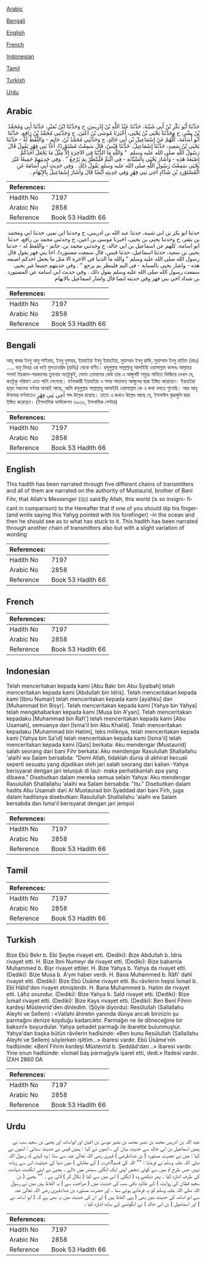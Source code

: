 [Arabic](#arabic)

[Bengali](#bengali)

[English](#english)

[French](#french)

[Indonesian](#indonesian)

[Tamil](#tamil)

[Turkish](#turkish)

[Urdu](#urdu)

## Arabic


<div dir="rtl" lang="ar" style={{fontSize:'larger',backgroundColor:'#f8f9fa',padding:20}}>
حَدَّثَنَا أَبُو بَكْرِ بْنُ أَبِي شَيْبَةَ، حَدَّثَنَا عَبْدُ اللَّهِ بْنُ إِدْرِيسَ، ح وَحَدَّثَنَا ابْنُ نُمَيْرٍ، حَدَّثَنَا أَبِي وَمُحَمَّدُ بْنُ بِشْرٍ، ح وَحَدَّثَنَا يَحْيَى بْنُ يَحْيَى، أَخْبَرَنَا مُوسَى بْنُ أَعْيَنَ، ح وَحَدَّثَنِي مُحَمَّدُ بْنُ رَافِعٍ، حَدَّثَنَا أَبُو أُسَامَةَ، كُلُّهُمْ عَنْ إِسْمَاعِيلَ بْنِ أَبِي خَالِدٍ، ح وَحَدَّثَنِي مُحَمَّدُ بْنُ، حَاتِمٍ - وَاللَّفْظُ لَهُ - حَدَّثَنَا يَحْيَى بْنُ سَعِيدٍ، حَدَّثَنَا إِسْمَاعِيلُ، حَدَّثَنَا قَيْسٌ، قَالَ سَمِعْتُ مُسْتَوْرِدًا، أَخَا بَنِي فِهْرٍ يَقُولُ قَالَ رَسُولُ اللَّهِ صلى الله عليه وسلم ‏ "‏ وَاللَّهِ مَا الدُّنْيَا فِي الآخِرَةِ إِلاَّ مِثْلُ مَا يَجْعَلُ أَحَدُكُمْ إِصْبَعَهُ هَذِهِ - وَأَشَارَ يَحْيَى بِالسَّبَّابَةِ - فِي الْيَمِّ فَلْيَنْظُرْ بِمَ يَرْجِعُ ‏"‏ ‏.‏ وَفِي حَدِيثِهِمْ جَمِيعًا غَيْرَ يَحْيَى سَمِعْتُ رَسُولَ اللَّهِ صلى الله عليه وسلم يَقُولُ ذَلِكَ ‏.‏ وَفِي حَدِيثِ أَبِي أُسَامَةَ عَنِ الْمُسْتَوْرِدِ بْنِ شَدَّادٍ أَخِي بَنِي فِهْرٍ وَفِي حَدِيثِهِ أَيْضًا قَالَ وَأَشَارَ إِسْمَاعِيلُ بِالإِبْهَامِ ‏.‏
</div>
<div style={{backgroundColor:'#f8f9fa',padding:20, marginBottom: 10}}><table> <thead> <tr> <th>References:</th> <th></th> </tr> </thead> <tbody><tr><td>Hadith No</td><td>7197</td></tr><tr><td>Arabic No</td><td>2858</td></tr><tr><td>Reference</td><td>Book 53 Hadith 66</td></tr></tbody></table></div>


<div dir="rtl" lang="ar" style={{fontSize:'larger',backgroundColor:'#f8f9fa',padding:20}}>
حدثنا ابو بكر بن ابي شيبة، حدثنا عبد الله بن ادريس، ح وحدثنا ابن نمير، حدثنا ابي ومحمد بن بشر، ح وحدثنا يحيى بن يحيى، اخبرنا موسى بن اعين، ح وحدثني محمد بن رافع، حدثنا ابو اسامة، كلهم عن اسماعيل بن ابي خالد، ح وحدثني محمد بن، حاتم - واللفظ له - حدثنا يحيى بن سعيد، حدثنا اسماعيل، حدثنا قيس، قال سمعت مستوردا، اخا بني فهر يقول قال رسول الله صلى الله عليه وسلم " والله ما الدنيا في الاخرة الا مثل ما يجعل احدكم اصبعه هذه - واشار يحيى بالسبابة - في اليم فلينظر بم يرجع " . وفي حديثهم جميعا غير يحيى سمعت رسول الله صلى الله عليه وسلم يقول ذلك . وفي حديث ابي اسامة عن المستورد بن شداد اخي بني فهر وفي حديثه ايضا قال واشار اسماعيل بالابهام
</div>
<div style={{backgroundColor:'#f8f9fa',padding:20, marginBottom: 10}}><table> <thead> <tr> <th>References:</th> <th></th> </tr> </thead> <tbody><tr><td>Hadith No</td><td>7197</td></tr><tr><td>Arabic No</td><td>2858</td></tr><tr><td>Reference</td><td>Book 53 Hadith 66</td></tr></tbody></table></div>

## Bengali


<div dir="ltr" lang="bn" style={{fontSize:'larger',backgroundColor:'#f8f9fa',padding:20}}>
আবূ বাকর ইবনু আবু শাইবাহ, ইবনু নুমায়র, ইয়াহইয়া ইবনু ইয়াহইয়া, মুহাম্মাদ ইবনু রাফি, মুহাম্মাদ ইবনু হাতিম (রহঃ) ..... বানু ফিহর এর ভাই মুসতাওরিদ (রাযিঃ) থেকে বর্ণিত। রসূলুল্লাহ সাল্লাল্লাহু আলাইহি ওয়াসাল্লাম বলেনঃ আল্লাহর শপথ! ইহকাল-পরকালের তুলনায় অতটুকুই, যেমন তোমাদের কেউ তার এ আঙ্গুলটি সমুদ্রে পানিতে ভিজিয়ে দেখল যে, কতটুকু পরিমাণ এতে পানি লেগেছে। বর্ণনাকারী ইয়াহইয়া এ সময় শাহাদাত আঙ্গুলের দ্বারা ইঙ্গিত করেছেন। ইয়াহইয়া ছাড়া সকলের বর্ণনার মাঝেই আছে, আমি রসূলুল্লাহ সাল্লাল্লাহু আলাইহি ওয়াসাল্লাম কে এ কথা বলতে শুনেছি। আর আবূ উসামার বর্ণনাতেও أَخِي بَنِي فِهْرٍ শব্দ উল্লেখ রয়েছে। তাতে এ কথাও উল্লেখ আছে যে, ইসমাঈল বৃদ্ধাঙ্গুলি দ্বারা ইঙ্গিত করেছেন। (ইসলামিক ফাউন্ডেশন ৬৯৩৩, ইসলামিক সেন্টার)
</div>
<div style={{backgroundColor:'#f8f9fa',padding:20, marginBottom: 10}}><table> <thead> <tr> <th>References:</th> <th></th> </tr> </thead> <tbody><tr><td>Hadith No</td><td>7197</td></tr><tr><td>Arabic No</td><td>2858</td></tr><tr><td>Reference</td><td>Book 53 Hadith 66</td></tr></tbody></table></div>

## English


<div dir="ltr" lang="en" style={{fontSize:'larger',backgroundColor:'#f8f9fa',padding:20}}>
This hadith has been narrated through five different chains of transmitters and all of them are narrated on the authority of Mustaurid, brother of Bani Fihr, that Allah's Messenger (ﷺ) said:By Allah, this world (is so insigni- ficant in comparison) to the Hereafter that if one of you should dip his finger- (and wnile saying this Yahyg pointed with his forefinger) -in the ocean and then he should see as to what has stuck to it. This hadith has been narrated through another chain of transmitters also but with a slight variation of wording
</div>
<div style={{backgroundColor:'#f8f9fa',padding:20, marginBottom: 10}}><table> <thead> <tr> <th>References:</th> <th></th> </tr> </thead> <tbody><tr><td>Hadith No</td><td>7197</td></tr><tr><td>Arabic No</td><td>2858</td></tr><tr><td>Reference</td><td>Book 53 Hadith 66</td></tr></tbody></table></div>

## French


<div dir="ltr" lang="fr" style={{fontSize:'larger',backgroundColor:'#f8f9fa',padding:20}}>

</div>
<div style={{backgroundColor:'#f8f9fa',padding:20, marginBottom: 10}}><table> <thead> <tr> <th>References:</th> <th></th> </tr> </thead> <tbody><tr><td>Hadith No</td><td>7197</td></tr><tr><td>Arabic No</td><td>2858</td></tr><tr><td>Reference</td><td>Book 53 Hadith 66</td></tr></tbody></table></div>

## Indonesian


<div dir="ltr" lang="id" style={{fontSize:'larger',backgroundColor:'#f8f9fa',padding:20}}>
Telah menceritakan kepada kami [Abu Bakr bin Abu Syaibah] telah menceritakan kepada kami [Abdullah bin Idris]. Telah menceritakan kepada kami [Ibnu Numair] telah menceritakan kepada kami [ayahku] dan [Muhammad bin Bisyr]. Telah menceritakan kepada kami [Yahya bin Yahya] telah mengkhabarkan kepada kami [Musa bin A'yan]. Telah menceritakan kepadaku [Muhammad bin Rafi'] telah menceritakan kepada kami [Abu Usamah], semuanya dari [Isma'il bin Abu Khalid]. Telah menceritakan kepadaku [Muhammad bin Hatim], teks miliknya, telah menceritakan kepada kami [Yahya bin Sa'id] telah menceritakan kepada kami [Isma'il] telah menceritakan kepada kami [Qais] berkata: Aku mendengar [Mustaurid] salah seorang dari bani Fihr berkata: Aku mendengar Rasulullah Shallallahu 'alaihi wa Salam bersabda: "Demi Allah, tidaklah dunia di akhirat kecuali seperti sesuatu yang dijadikan oleh jari salah seorang dari kalian -Yahya berisyarat dengan jari telunjuk di laut- maka perhatikanlah apa yang dibawa." Disebutkan dalam mereka semua selain Yahya: Aku mendengar Rasulullah Shallallahu 'alaihi wa Salam bersabda: "Itu." Disebutkan dalam hadits Abu Usamah dari Al Mustaurad bin Syaddad dari bani Firh, juga dalam haditsnya disebutkan: Rasulullah Shallallahu 'alaihi wa Salam bersabda dan Isma'il berisyarat dengan jari jempol
</div>
<div style={{backgroundColor:'#f8f9fa',padding:20, marginBottom: 10}}><table> <thead> <tr> <th>References:</th> <th></th> </tr> </thead> <tbody><tr><td>Hadith No</td><td>7197</td></tr><tr><td>Arabic No</td><td>2858</td></tr><tr><td>Reference</td><td>Book 53 Hadith 66</td></tr></tbody></table></div>

## Tamil


<div dir="ltr" lang="ta" style={{fontSize:'larger',backgroundColor:'#f8f9fa',padding:20}}>

</div>
<div style={{backgroundColor:'#f8f9fa',padding:20, marginBottom: 10}}><table> <thead> <tr> <th>References:</th> <th></th> </tr> </thead> <tbody><tr><td>Hadith No</td><td>7197</td></tr><tr><td>Arabic No</td><td>2858</td></tr><tr><td>Reference</td><td>Book 53 Hadith 66</td></tr></tbody></table></div>

## Turkish


<div dir="ltr" lang="tr" style={{fontSize:'larger',backgroundColor:'#f8f9fa',padding:20}}>
Bize Ebû Bekr b. Ebi Şeybe rivayet etti. (Dediki): Bize Abdullah b. İdris rivayet etti. H. Bize îbni Numeyr de rivayet etti. (Dediki): Bize babamla Muhammed b. Bişr rivayet ettiler. H. Bize Yahya b. Yahya da rivayet etti. (Dediki): Bize Musa b. A'ym haber verdi. H. Bana Muhammed b. Râfi' dahî rivayet etti. (Dediki): Bize Ebû Üsâme rivayet etti. Bu râvilerin hepsi İsmail b. Ebî Hâlid'den rivayet etmişlerdir. H. Bana Muhammed b. Hatim de rivayet etti. Lâfız onundur. (Dediki): Bize Yahya b. Saîd rivayet etti. (Dediki): Bize İsmail rivayet etti. (Dediki): Bize Kays rivayet etti. (Dediki): Ben Benî Fihrin kardeşi Müstevrid'den dinledim. (Şöyle diyordu): Resûlullah (Sallallahu Aleyhi ve Sellem) : «Vallahi âhiretin yanında dünya ancak birinizin şu parmağını denize koyduğu kadarcıktır. Parmağın ne ile döneceğine bir baksın!» buyurdular. Yahya şehadet parmağı ile ibarette bulunmuştur. Yahya'dan başka bütün râvilerin hadîsinde: «Ben bunu Resûlullah (Sallallahu Aleyhi ve Sellem) söylerken işittim...» ibaresi vardır. Ebû Üsâme'nin hadîsinde: «Benî Fihrin kardeşi Müstevrid b. Şeddâd'dan...» ibaresi vardır. Yine onun hadîsinde: «İsmail baş parmağıyla işaret etti, dedi.» İfadesi vardır. İZAH 2860 DA
</div>
<div style={{backgroundColor:'#f8f9fa',padding:20, marginBottom: 10}}><table> <thead> <tr> <th>References:</th> <th></th> </tr> </thead> <tbody><tr><td>Hadith No</td><td>7197</td></tr><tr><td>Arabic No</td><td>2858</td></tr><tr><td>Reference</td><td>Book 53 Hadith 66</td></tr></tbody></table></div>

## Urdu


<div dir="rtl" lang="ur" style={{fontSize:'larger',backgroundColor:'#f8f9fa',padding:20}}>
عبد اللہ بن ادریس محمد بن نمیر محمد بن بشیر موسیٰ بن اعین اور ابواسامہ اور یحییٰ بن سعید سب نے ہمیں اسماعیل بن ابی خالد سے حدیث بیان کی ، انھوں نے کہا : ہمیں قیس نے حدیث سنائی : انھوں نے کہا : میں نے حضرت مستورد ( بن شدادقرشی ) فہری رضی اللہ تعالیٰ عنہ سے سنا : وہ کہتے کہ رسول اللہ صلی اللہ علیہ وسلم نے فرمایا : "" اللہ کی قسم!آخرت ( کے مقابلے ) میں دنیا کی حیثیت اس سے زیادہ نہیں جس طرح تم میں سے کوئی شخص اپنی ایک انگلی سمندر میں ڈالے ۔ یحییٰ نے اپنی انگشت شہادت کی طرف اشارہ کیا ۔ پھر دیکھے وہ ( انگلی ) اس میں سے کیا ( نکال کر ) لاتی ہے ۔ "" یحییٰ ( بن سعید قطان کی روایت ) کے علاوہ باقی سب کی حدیث میں ( صراحت سے ) یہ الفاظ ہیں میں نے رسول اللہ صلی اللہ علیہ وسلم کو یہ فرماتے ہوئے سنا ۔ اور حضرت مستورد بن شدادفہری رضی اللہ تعالیٰ عنہ سے ابو اسامہ کی حدیث میں بھی ( یہی الفاظ ہیں ) اور ان کی حدیث میں یہ بھی ہے کہ ( ابو اسامہ نے ) اور اسماعیل ( بن ابی خالد ) نے انگوٹھے کے ساتھ اشارہ کیا ۔
</div>
<div style={{backgroundColor:'#f8f9fa',padding:20, marginBottom: 10}}><table> <thead> <tr> <th>References:</th> <th></th> </tr> </thead> <tbody><tr><td>Hadith No</td><td>7197</td></tr><tr><td>Arabic No</td><td>2858</td></tr><tr><td>Reference</td><td>Book 53 Hadith 66</td></tr></tbody></table></div>